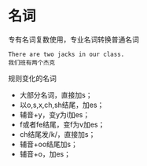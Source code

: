 # 名词



专有名词复数使用，专业名词转换普通名词

```
There are two jacks in our class.
我们班有两个杰克
```



规则变化的名词

* 大部分名词，直接加s；
* 以o,s,x,ch,sh结尾，加es；
* 辅音+y，变y为i加es；
* f或者fe结尾，变f为v加es；
* ch结尾发/k/，直接加s；
* 辅音+oo结尾加s；
* 辅音+o，加es；

